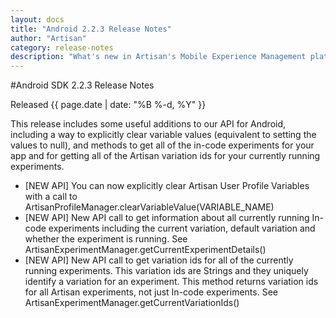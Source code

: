 ```yaml
---
layout: docs
title: "Android 2.2.3 Release Notes"
author: "Artisan"
category: release-notes
description: "What's new in Artisan's Mobile Experience Management platform."
---
```

#Android SDK 2.2.3 Release Notes

Released {{ page.date | date: "%B %-d, %Y" }}

This release includes some useful additions to our API for Android, including a way to explicitly clear variable values (equivalent to setting the values to null), and methods to get all of the in-code experiments for your app and for getting all of the Artisan variation ids for your currently running experiments.

* [NEW API] You can now explicitly clear Artisan User Profile Variables with a call to ArtisanProfileManager.clearVariableValue(VARIABLE_NAME)
* [NEW API] New API call to get information about all currently running In-code experiments including the current variation, default variation and whether the experiment is running. See ArtisanExperimentManager.getCurrentExperimentDetails()
* [NEW API] New API call to get variation ids for all of the currently running experiments. This variation ids are Strings and they uniquely identify a variation for an experiment. This method returns variation ids for all Artisan experiments, not just In-code experiments. See ArtisanExperimentManager.getCurrentVariationIds()
